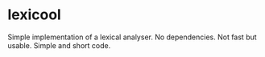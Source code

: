 # lexicool
Simple implementation of a lexical analyser. No dependencies. Not fast but usable. Simple and short code.
